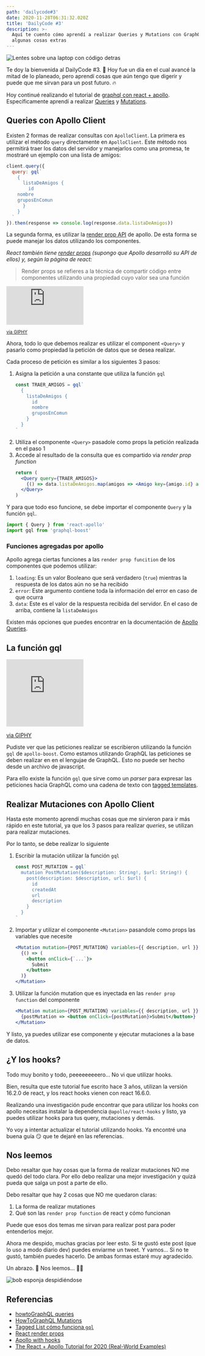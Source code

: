 ```yaml
---
path: 'dailycode#3'
date: 2020-11-28T06:31:32.020Z
title: 'DailyCode #3'
description: >-
  Aquí te cuento cómo aprendí a realizar Queries y Mutations con GraphQL y
  algunas cosas extras
---
```

![Lentes sobre una laptop con código detras](/assets/welcome-blog.jpeg)

Te doy la bienvenida al DailyCode #3. 🤗 Hoy fue un día en el cual avancé la mitad de lo planeado, pero aprendí cosas que aún tengo que digerir y puede que me sirvan para un post futuro. 🔥

Hoy continué realizando el tutorial de [graphql con react + apollo](https://www.howtographql.com/react-apollo/0-introduction/). Específicamente aprendí a realizar [Queries](https://www.howtographql.com/react-apollo/2-queries-loading-links/) y [Mutations](https://www.howtographql.com/react-apollo/3-mutations-creating-links/).

## Queries con Apollo Client

Existen 2 formas de realizar consultas con `ApolloClient`. La primera es utilizar el método `query` directamente en `ApolloClient`. Este método nos permitirá traer los datos del servidor y manejarlos como una promesa, te mostraré un ejemplo con una lista de amigos:

```jsx
client.query({
  query: gql`
    {
      listaDeAmigos {
        id
	nombre
	gruposEnComun
      }
    }
  `
}).then(response => console.log(response.data.listaDeAmigos))
```

La segunda forma, es utilizar la [render prop API](https://dev-blog.apollodata.com/introducing-react-apollo-2-1-c837cc23d926) de apollo. De esta forma se puede manejar los datos utilizando los componentes.

_React también tiene_ [_render props_](https://reactjs.org/docs/render-props.html) _(supongo que Apollo desarrolló su API de ellos) y, según la página de react:_

> Render props se refieres a la técnica de compartir código entre componentes utilizando una propiedad cuyo valor sea una función

<div style="width:40%;height:0;padding-bottom:20%;position:relative;"><iframe src="https://giphy.com/embed/UTq7MsmK92ZHIP6BH9" width="100%" height="100%" style="position:absolute" frameBorder="0" class="giphy-embed" allowFullScreen></iframe></div><small><p><a href="https://giphy.com/gifs/The-Animal-Crackers-Movie-continue-as-i-was-saying-UTq7MsmK92ZHIP6BH9">via GIPHY</a></p></small>

Ahora, todo lo que debemos realizar es utilizar el component `<Query>` y pasarlo como propiedad la petición de datos que se desea realizar.

Cada proceso de petición es similar a los siguientes 3 pasos:

1. Asigna la petición a una constante que utiliza la función `gql`
   ```jsx
   const TRAER_AMIGOS = gql`
     {
       listaDeAmigos {
         id
         nombre
         gruposEnComun
       }
     }
   `
   ```
2. Utiliza el componente `<Query>` pasadole como props la petición realizada en el paso 1
3. Accede al resultado de la consulta que es compartido via _render prop function_
   ```jsx
   return (
     <Query query={TRAER_AMIGOS}>
       {() => data.listaDeAmigos.map(amigos => <Amigo key={amigo.id} amigo={amigo} />)}
     </Query>
   )
   ```

Y para que todo eso funcione, se debe importar el componente `Query` y la función `gql`.

```jsx
import { Query } from 'react-apollo'
import gql from 'graphql-boost'
```

### Funciones agregadas por apollo

Apollo agrega ciertas funciones a las `render prop funcition` de los componentes que podemos utilizar:

1. `loading`: Es un valor Booleano que será verdadero (`true`) mientras la respuesta de los datos aún no se ha recibido
2. `error`: Este argumento contiene toda la información del error en caso de que ocurra
3. `data`: Este es el valor de la respuesta recibida del servidor. En el caso de arriba, contiene  la `listaDeAmigos`

Existen más opciones que puedes encontrar en la documentación de [Apollo Queries](https://www.apollographql.com/docs/react/data/queries/#executing-a-query).

## La función gql

<div style="width:40%;height:0;padding-bottom:35%;position:relative;"><iframe src="https://giphy.com/embed/lKXEBR8m1jWso" width="100%" height="100%" style="position:absolute" frameBorder="0" class="giphy-embed" allowFullScreen></iframe></div><p><a href="https://giphy.com/gifs/spongebob-squarepants-thinking-patrick-lKXEBR8m1jWso">via GIPHY</a></p>

Pudiste ver que las peticiones realizar se escribieron utilizando la función `gql` de `apollo-boost`. Como estamos utilizando GraphQL las peticiones se deben realizar en en el lengujae de GraphQL. Esto no puede ser hecho desde un archivo de javascript.

Para ello existe la función `gql` que sirve como un _parser_ para expresar las peticiones hacia GraphQL como una cadena de texto con [tagged templates](https://wesbos.com/tagged-template-literals).

## Realizar Mutaciones con Apollo Client

Hasta este momento aprendí muchas cosas que me sirvieron para ir más rápido en este tutorial, ya que los 3 pasos para realizar _queries_, se utilizan para realizar mutaciones.

Por lo tanto, se debe realizar lo siguiente

1. Escribir la mutación utilizar la función `gql`
   ```jsx
   const POST_MUTATION = gql`
     mutation PostMutation($description: String!, $url: String!) {
       post(description: $description, url: $url) {
         id
         createdAt
         url
         description
       }
     }
   `
   ```
2. Importar y utilizar el componente `<Mutation>` pasandole como props las variables que necesite
   ```jsx
   <Mutation mutation={POST_MUTATION} variables={{ description, url }}>
     {() => (
       <button onClick={`...`}>
         Submit
       </button>
     )}
   </Mutation>
   ```
3. Utilizar la función mutation que es inyectada en las `render prop function` del componente
   ```jsx
   <Mutation mutation={POST_MUTATION} variables={{ description, url }}>
     {postMutation => <button onClick={postMutation}>Submit</button>}
   </Mutation>
   ```

Y listo, ya puedes utilizar ese componente y ejecutar mutaciones a la base de datos.

## ¿Y los hooks?

Todo muy bonito y todo, peeeeeeeeero... No vi que utilizar hooks.

Bien, resulta que este tutorial fue escrito hace 3 años, utilizan la versión 16.2.0 de react, y los react hooks vienen con react 16.6.0.

Realizando una investigación pude encontrar que para utilizar los hooks con apollo necesitas instalar la dependencia `@apollo/react-hooks` y listo, ya puedes utilizar hooks para tus query, mutaciones y demás.

Yo voy a intentar actualizar el tutorial utilizando hooks. Ya encontré una buena guía 😏 que te dejaré en las referencias.

## Nos leemos

Debo resaltar que hay cosas que la forma de realizar mutaciones NO me quedó del todo clara. Por ello debo realizar una mejor investigación y quizá pueda que salga un post a parte de ello.

Debo resaltar que hay 2 cosas que NO me quedaron claras:

1. La forma de realizar mutationes
2. Qué son las `render prop function` de react y cómo funcionan

Puede que esos dos temas me sirvan para realizar post para poder entenderlos mejor.

Ahora me despido, muchas gracias por leer esto. Si te gustó este post (que lo uso a modo diario dev) puedes enviarme un tweet. Y vamos... Si no te gustó, también puedes hacerlo. De ambas formas estaré muy agradecido.

Un abrazo. 🤗 Nos leemos... 👋🏼

![bob esponja despidiéndose](/assets/cya.gif)

## Referencias

* [howtoGraphQL queries](https://www.howtographql.com/react-apollo/2-queries-loading-links/)
* [HowToGraphQL Mutations](https://www.howtographql.com/react-apollo/3-mutations-creating-links/)
* [Tagged List cómo funciona `gql`](https://wesbos.com/tagged-template-literals)
* [React render props](https://reactjs.org/docs/render-props.html)
* [Apollo with hooks](https://www.apollographql.com/docs/react/api/react/hooks/)
* [The React + Apollo Tutorial for 2020 (Real-World Examples)](https://www.freecodecamp.org/news/react-apollo-client-2020-tutorial/#apolloclientbasicsetup)
